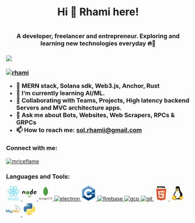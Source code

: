   <h1 align="center">Hi 👋 Rhami here!<h1>
  <h3 align="center">A developer, freelancer and entrepreneur. Exploring and learning new technologies everyday 🔥💯 <h3>

![](https://komarev.com/ghpvc/?username=MuhammadAnas786)

<p align="left"> <a href="https://x.com/rhami" target="blank"><img src="https://img.shields.io/twitter/follow/rhami?logo=twitter&style=for-the-badge" alt="rhami" /></a> </p>

  
- 🔭 MERN stack, Solana sdk, Web3.js, Anchor, Rust
- 🌱 I’m currently learning AI/ML.
- 👯 Collaborating with Teams, Projects, High latency backend Servers and MVC architecture apps.
- 💬 Ask me about Bots, Websites, Web Scrapers, RPCs & GRPCs
- 📫 How to reach me: sol.rhamii@gmail.com
    

    
 <h3 align="left">Connect with me:</h3>
<p align="left">
<a href="https://x.com/rhami" target="blank"><img align="center" src="https://cdn.jsdelivr.net/npm/simple-icons@3.0.1/icons/twitter.svg" alt="mriceflame" height="30" width="40" /></a>

</p>

<h3 align="left">Languages and Tools:</h3>
<p align="left"> 
   <a href="https://reactjs.org/" target="_blank">
    <img src="https://raw.githubusercontent.com/devicons/devicon/master/icons/react/react-original-wordmark.svg" alt="react" width="40" height="40"/>
  </a>
    <a href="https://nodejs.org" target="_blank"> 
    <img src="https://raw.githubusercontent.com/devicons/devicon/master/icons/nodejs/nodejs-original-wordmark.svg" alt="nodejs" width="40" height="40"/>
  </a> 
  
  <a href="https://www.mongodb.com/" target="_blank"> 
    <img src="https://raw.githubusercontent.com/devicons/devicon/master/icons/mongodb/mongodb-original-wordmark.svg" alt="mongodb" width="40" height="40"/>
  </a> 
  <a href="https://www.electronjs.org/" target="_blank"> 
    <img src="https://www.vectorlogo.zone/logos/electronjs/electronjs-icon.svg" alt="electron" width="40" height="40"/>
  </a>
  
   <a href="https://www.w3schools.com/cpp/" target="_blank">
     <img src="https://raw.githubusercontent.com/devicons/devicon/master/icons/cplusplus/cplusplus-original.svg" alt="cplusplus" width="40" height="40"/> 
  </a> 
  <a href="https://firebase.google.com/" target="_blank"> 
    <img src="https://www.vectorlogo.zone/logos/firebase/firebase-icon.svg" alt="firebase" width="40" height="40"/>
  </a> 
  <a href="https://cloud.google.com" target="_blank"> 
    <img src="https://www.vectorlogo.zone/logos/google_cloud/google_cloud-icon.svg" alt="gcp" width="40" height="40"/> 
  </a>
  <a href="https://git-scm.com/" target="_blank"> 
    <img src="https://www.vectorlogo.zone/logos/git-scm/git-scm-icon.svg" alt="git" width="40" height="40"/> 
  </a> 
  <a href="https://www.w3.org/html/" target="_blank"> 
    <img src="https://raw.githubusercontent.com/devicons/devicon/master/icons/html5/html5-original-wordmark.svg" alt="html5" width="40" height="40"/>
  </a>
  <a href="https://www.linux.org/" target="_blank"> 
    <img src="https://raw.githubusercontent.com/devicons/devicon/master/icons/linux/linux-original.svg" alt="linux" width="40" height="40"/>
  </a> 
  
  <a href="https://www.mysql.com/" target="_blank"> 
    <img src="https://raw.githubusercontent.com/devicons/devicon/master/icons/mysql/mysql-original-wordmark.svg" alt="mysql" width="40" height="40"/>
  </a> 

  <a href="https://www.python.org" target="_blank">
    <img src="https://raw.githubusercontent.com/devicons/devicon/master/icons/python/python-original.svg" alt="python" width="40" height="40"/> 
  </a>
 
</p>






